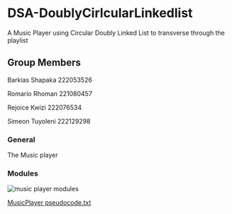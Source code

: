 # DSA-DoublyCirlcularLinkedlist
A Music Player using Circular Doubly Linked List to transverse through the playlist

## Group Members
Barkias Shapaka 222053526

Romario Rhoman 221080457

Rejoice Kwizi 222076534

Simeon Tuyoleni 222129298


### General
The Music player 

### Modules

![music player modules](https://user-images.githubusercontent.com/113937044/196698459-23e76ed7-4c92-4e8a-9b6b-21f812d7c637.png)


[MusicPlayer pseudocode.txt](https://github.com/LordKali11/DSA-DoublyCircularLinkedlist/files/9822151/MusicPlayer.pseudocode.txt)
